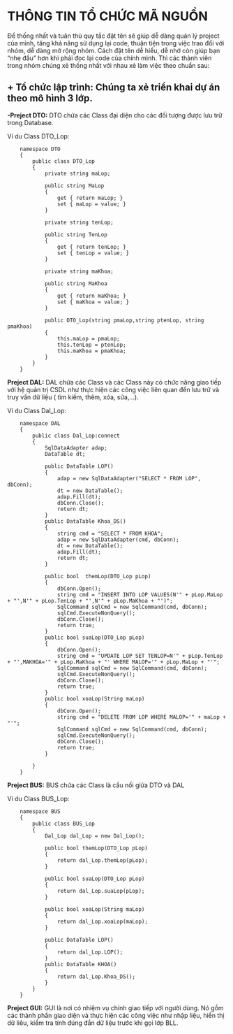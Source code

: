 # THÔNG TIN TỔ CHỨC MÃ NGUỒN

Để thống nhất và tuân thủ quy tắc đặt tên sẽ giúp dễ dàng quản lý project của mình, tăng khả năng sử dụng lại code, thuận tiện trong việc trao đổi với nhóm, dễ dàng mở rộng nhóm. 
Cách đặt tên dễ hiểu, dễ nhớ còn giúp bạn “nhẹ đầu” hơn khi phải đọc lại code của chính mình.
Thì các thành viên trong nhóm chúng xẻ thống nhất với nhau xẻ làm việc theo chuẩn sau:

## **+ Tổ chức lập trình:** Chúng ta xẻ triển khai dự án theo mô hình 3 lớp.

**-Preject DTO:** DTO chứa các Class đại diện cho các đối tượng được lưu trữ trong Database.
	
Ví du Class DTO_Lop:
	
		namespace DTO
		{
			public class DTO_Lop
			{
				private string maLop;

				public string MaLop
				{
					get { return maLop; }
					set { maLop = value; }
				}
				
				private string tenLop;

				public string TenLop
				{
					get { return tenLop; }
					set { tenLop = value; }
				}

				private string maKhoa;

				public string MaKhoa
				{
					get { return maKhoa; }
					set { maKhoa = value; }
				}

				public DTO_Lop(string pmaLop,string ptenLop, string pmaKhoa)
				{
					this.maLop = pmaLop;
					this.tenLop = ptenLop;
					this.maKhoa = pmaKhoa;
				}
			}
		}
    
**Preject DAL:** DAL chứa các Class và các Class này có chức năng giao tiếp với hệ quản trị CSDL như thực hiện các công việc liên quan đến lưu trữ và truy vấn dữ liệu ( tìm kiếm, thêm, xóa, sửa,…).
	
Ví du Class Dal_Lop:
		
		namespace DAL
		{
			public class Dal_Lop:connect
			{
				SqlDataAdapter adap;
				DataTable dt;

				public DataTable LOP()
				{
					adap = new SqlDataAdapter("SELECT * FROM LOP", dbConn);
					dt = new DataTable();
					adap.Fill(dt);
					dbConn.Close();
					return dt;
				}
				public DataTable Khoa_DS()
				{
					string cmd = "SELECT * FROM KHOA";
					adap = new SqlDataAdapter(cmd, dbConn);
					dt = new DataTable();
					adap.Fill(dt);
					return dt;
				}
		 
				public bool  themLop(DTO_Lop pLop)
				{
					dbConn.Open();
					string cmd = "INSERT INTO LOP VALUES(N'" + pLop.MaLop + "',N'" + pLop.TenLop + "',N'" + pLop.MaKhoa + "')";
					SqlCommand sqlCmd = new SqlCommand(cmd, dbConn);
					sqlCmd.ExecuteNonQuery();
					dbConn.Close();
					return true;
				}
				public bool suaLop(DTO_Lop pLop)
				{
					dbConn.Open();
					string cmd = "UPDATE LOP SET TENLOP=N'" + pLop.TenLop + "',MAKHOA='" + pLop.MaKhoa + "' WHERE MALOP='" + pLop.MaLop + "'";
					SqlCommand sqlCmd = new SqlCommand(cmd, dbConn);
					sqlCmd.ExecuteNonQuery();
					dbConn.Close();
					return true;
				}
				public bool xoaLop(String maLop)
				{
					dbConn.Open();
					string cmd = "DELETE FROM LOP WHERE MALOP='" + maLop + "'";
					SqlCommand sqlCmd = new SqlCommand(cmd, dbConn);
					sqlCmd.ExecuteNonQuery();
					dbConn.Close();
					return true;
				}

			}
		}

**Preject BUS:** BUS chứa các Class là cầu nối giửa DTO và DAL
	
Ví du Class BUS_Lop:
	
		namespace BUS
		{
			public class BUS_Lop
			{
				Dal_Lop dal_Lop = new Dal_Lop();

				public bool themLop(DTO_Lop pLop)
				{
					return dal_Lop.themLop(pLop);
				}

				public bool suaLop(DTO_Lop pLop)
				{
					return dal_Lop.suaLop(pLop);
				}

				public bool xoaLop(String maLop)
				{
					return dal_Lop.xoaLop(maLop);
				}

				public DataTable LOP()
				{
					return dal_Lop.LOP();
				}
				public DataTable KHOA()
				{
					return dal_Lop.Khoa_DS();
				}
			}
		}

**Preject GUI:** GUI là nơi có nhiệm vụ chính giao tiếp với người dùng. Nó gồm các thành phần giao diện và thực hiện các công việc như nhập liệu, hiển thị dữ liêu, kiểm tra tính đúng đắn dữ liệu trước khi gọi lớp BLL.
